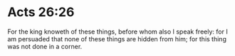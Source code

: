 # Acts 26:26

For the king knoweth of these things, before whom also I speak freely: for I am persuaded that none of these things are hidden from him; for this thing was not done in a corner.